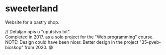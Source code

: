 # sweeterland

Website for a pastry shop.

// Detaljan opis u "uputstvo.txt".
<br/>Completed in 2017. as a solo project for the "Web programming" course.
<br/>NOTE: Design could have been nicer. Better design in the project "35-pveb-bioskop" from 2020. :grin:
